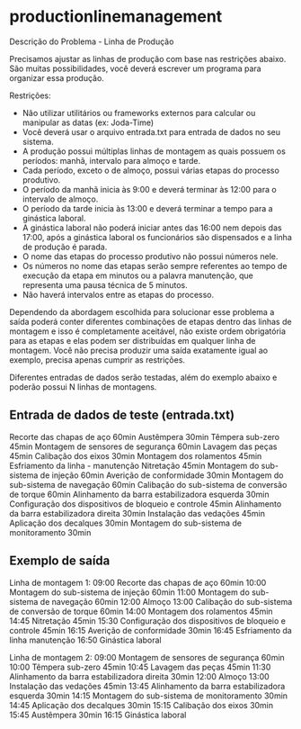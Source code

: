 # productionlinemanagement

﻿Descrição do Problema - Linha de Produção

Precisamos ajustar as linhas de produção com base nas restrições abaixo.
São muitas possibilidades, você deverá escrever um programa para organizar essa produção.

Restrições:
- Não utilizar utilitários ou frameworks externos para calcular ou manipular as datas (ex: Joda-Time)
- Você deverá usar o arquivo entrada.txt para entrada de dados no seu sistema.
- A produção possui múltiplas linhas de montagem as quais possuem os períodos: manhã, intervalo para almoço e tarde.
- Cada período, exceto o de almoço, possui várias etapas do processo produtivo.
- O período da manhã inicia às 9:00 e deverá terminar às 12:00 para o intervalo de almoço.
- O período da tarde inicia às 13:00 e deverá terminar a tempo para a ginástica laboral.
- A ginástica laboral não poderá iniciar antes das 16:00 nem depois das 17:00, após a ginástica laboral os funcionários são dispensados e a linha de produção é parada.
- O nome das etapas do processo produtivo não possui números nele.
- Os números no nome das etapas serão sempre referentes ao tempo de execução da etapa em minutos ou a palavra manutenção, que representa uma pausa técnica de 5 minutos.
- Não haverá intervalos entre as etapas do processo.

Dependendo da abordagem escolhida para solucionar esse problema a saída poderá conter diferentes combinações de etapas dentro das linhas de montagem e isso é completamente aceitável, não existe ordem obrigatória para as etapas e elas podem ser distribuídas em qualquer linha de montagem. Você não precisa produzir uma saída exatamente igual ao exemplo, precisa apenas cumprir as restrições. 

Diferentes entradas de dados serão testadas, além do exemplo abaixo e poderão possui N linhas de montagens.




Entrada de dados de teste (entrada.txt)
------------------------------------------------------------

Recorte das chapas de aço 60min
Austêmpera 30min
Têmpera sub-zero 45min
Montagem de sensores de segurança 60min
Lavagem das peças 45min
Calibação dos eixos 30min
Montagem dos rolamentos 45min
Esfriamento da linha - manutenção
Nitretação 45min
Montagem do sub-sistema de injeção 60min
Averição de conformidade 30min
Montagem do sub-sistema de navegação 60min
Calibação do sub-sistema de conversão de torque 60min
Alinhamento da barra estabilizadora esquerda 30min
Configuração dos dispositivos de bloqueio e controle 45min
Alinhamento da barra estabilizadora direita 30min
Instalação das vedações 45min
Aplicação dos decalques 30min
Montagem do sub-sistema de monitoramento 30min



Exemplo de saída
------------------------------------------------------------

Linha de montagem 1:
09:00 Recorte das chapas de aço 60min
10:00 Montagem do sub-sistema de injeção 60min
11:00 Montagem do sub-sistema de navegação 60min
12:00 Almoço
13:00 Calibação do sub-sistema de conversão de torque 60min
14:00 Montagem dos rolamentos 45min
14:45 Nitretação 45min
15:30 Configuração dos dispositivos de bloqueio e controle 45min
16:15 Averição de conformidade 30min
16:45 Esfriamento da linha manutenção
16:50 Ginástica laboral

Linha de montagem 2:
09:00 Montagem de sensores de segurança 60min
10:00 Têmpera sub-zero 45min
10:45 Lavagem das peças 45min
11:30 Alinhamento da barra estabilizadora direita 30min
12:00 Almoço
13:00 Instalação das vedações 45min
13:45 Alinhamento da barra estabilizadora esquerda 30min
14:15 Montagem do sub-sistema de monitoramento 30min
14:45 Aplicação dos decalques 30min
15:15 Calibação dos eixos 30min
15:45 Austêmpera 30min
16:15 Ginástica laboral
